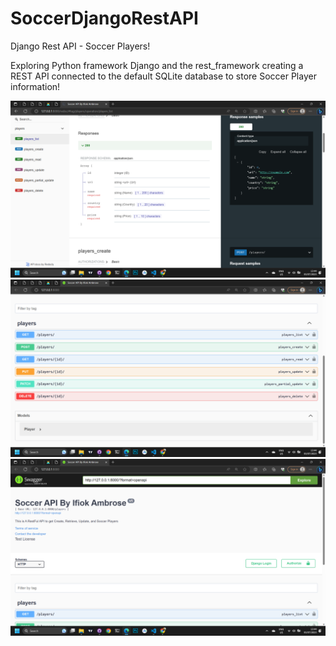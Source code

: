 # SoccerDjangoRestAPI
Django Rest API - Soccer Players!


Exploring Python framework Django and the rest_framework creating a REST API connected to the default SQLite database to store Soccer Player information!


<img src="https://github.com/Ambrose280/Soccer-API/blob/main/Screenshot%20(242).png">
<img src="https://github.com/Ambrose280/Soccer-API/blob/main/Screenshot%20(241).png">
<img src="https://github.com/Ambrose280/Soccer-API/blob/main/Screenshot%20(240).png">